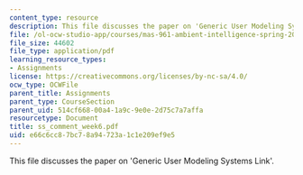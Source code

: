 ```yaml
---
content_type: resource
description: This file discusses the paper on 'Generic User Modeling Systems Link'.
file: /ol-ocw-studio-app/courses/mas-961-ambient-intelligence-spring-2005/e66c6cc87bc78a94723a1c1e209ef9e5_ss_comment_week6.pdf
file_size: 44602
file_type: application/pdf
learning_resource_types:
- Assignments
license: https://creativecommons.org/licenses/by-nc-sa/4.0/
ocw_type: OCWFile
parent_title: Assignments
parent_type: CourseSection
parent_uid: 514cf668-00a4-1a9c-9e0e-2d75c7a7affa
resourcetype: Document
title: ss_comment_week6.pdf
uid: e66c6cc8-7bc7-8a94-723a-1c1e209ef9e5
---
```

This file discusses the paper on 'Generic User Modeling Systems Link'.